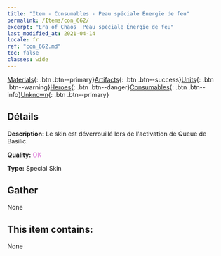 ```yaml
---
title: "Item - Consumables - Peau spéciale Énergie de feu"
permalink: /Items/con_662/
excerpt: "Era of Chaos  Peau spéciale Énergie de feu"
last_modified_at: 2021-04-14
locale: fr
ref: "con_662.md"
toc: false
classes: wide
---
```

 [Materials](/fr/Items/){: .btn .btn--primary}[Artifacts](/fr/Items/Artifacts/){: .btn .btn--success}[Units](/fr/Items/Units/){: .btn .btn--warning}[Heroes](/fr/Items/Heroes/){: .btn .btn--danger}[Consumables](/fr/Items/Consumables/){: .btn .btn--info}[Unknown](/fr/Items/Unknown/){: .btn .btn--primary}

## Détails
 **Description:** Le skin est déverrouillé lors de l'activation de Queue de Basilic.

 **Quality:** <span style="color: #DA70D6">OK</span>

 **Type:** Special Skin

## Gather

  None

## This item contains:

  None

